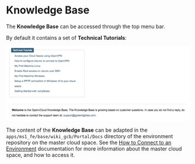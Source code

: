 # Knowledge Base

The **Knowledge Base** can be accessed through the top menu bar.

By default it contains a set of **Technical Tutorials**:

![](../../.gitbook/assets/technicaltutorials.png)

The content of the **Knowledge Base** can be adapted in the `apps/ms1_fe/base/wiki_gcb/Portal/Docs` directory of the environment repository on the master cloud space. See the [How to Connect to an Environment](../sysadmin/connect/) documentation for more information about the master cloud space, and how to access it.

